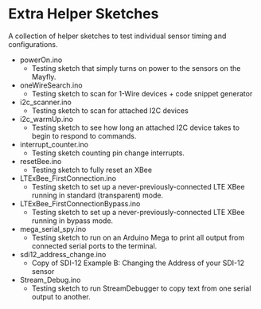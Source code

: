 # Extra Helper Sketches<!-- {#page_extra_helper_sketches} -->

A collection of helper sketches to test individual sensor timing and configurations.

- powerOn.ino
  - Testing sketch that simply turns on power to the sensors on the Mayfly.
- oneWireSearch.ino
  - Testing sketch to scan for 1-Wire devices + code snippet generator
- i2c_scanner.ino
  - Testing sketch to scan for attached I2C devices
- i2c_warmUp.ino
  - Testing sketch to see how long an attached I2C device takes to begin to respond to commands.
- interrupt_counter.ino
  - Testing sketch counting pin change interrupts.
- resetBee.ino
  - Testing sketch to fully reset an XBee
- LTExBee_FirstConnection.ino
  - Testing sketch to set up a never-previously-connected LTE XBee running in standard (transparent) mode.
- LTExBee_FirstConnectionBypass.ino
  - Testing sketch to set up a never-previously-connected LTE XBee running in bypass mode.
- mega_serial_spy.ino
  - Testing sketch to run on an Arduino Mega to print all output from connected serial ports to the terminal.
- sdi12_address_change.ino
  - Copy of SDI-12 Example B: Changing the Address of your SDI-12 sensor
- Stream_Debug.ino
  - Testing sketch to run StreamDebugger to copy text from one serial output to another.
